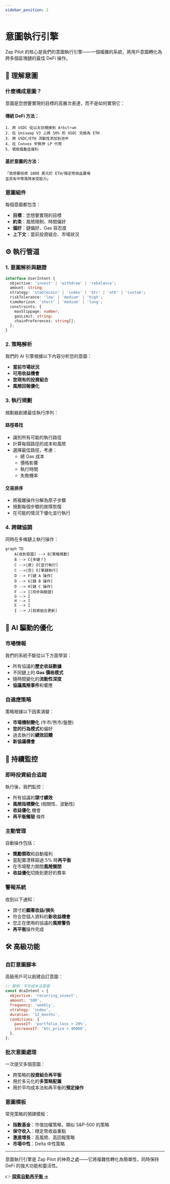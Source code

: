 ```yaml
---
sidebar_position: 2
---
```


# 意圖執行引擎

Zap Pilot 的核心是我們的意圖執行引擎——一個複雜的系統，將用戶意圖轉化為跨多個區塊鏈的最佳 DeFi 操作。

## 🎯 理解意圖

### 什麼構成意圖？

意圖是您想要實現的目標的高層次表達，而不是如何實現它：

#### **傳統 DeFi 方法：**

```
1. 將 USDC 從以太坊橋接到 Arbitrum
2. 在 Uniswap V3 上將 50% 的 USDC 兌換為 ETH
3. 將 USDC/ETH 流動性添加到池中
4. 在 Convex 中質押 LP 代幣
5. 領取獎勵並複利
```

#### **基於意圖的方法：**

```
「我想要投資 1000 美元於 ETH/穩定幣收益農場
並具有中等風險承受能力」
```

### 意圖組件

每個意圖都包含：

- **目標**：您想要實現的目標
- **約束**：風險限制、時間偏好
- **偏好**：鏈偏好、Gas 容忍度
- **上下文**：當前投資組合、市場狀況

## ⚙️ 執行管道

### 1. 意圖解析與驗證

```typescript
interface UserIntent {
  objective: 'invest' | 'withdraw' | 'rebalance';
  amount: string;
  strategy: 'stablecoin' | 'index' | 'btc' | 'eth' | 'custom';
  riskTolerance: 'low' | 'medium' | 'high';
  timeHorizon: 'short' | 'medium' | 'long';
  constraints: {
    maxSlippage: number;
    gasLimit: string;
    chainPreferences: string[];
  };
}
```

### 2. 策略解析

我們的 AI 引擎根據以下內容分析您的意圖：

- **當前市場狀況**
- **可用收益機會**
- **您現有的投資組合**
- **風險回報優化**

### 3. 執行規劃

規劃器創建最佳執行序列：

#### **路徑尋找**

- 識別所有可能的執行路徑
- 計算每個路徑的成本和風險
- 選擇最佳路徑，考慮：
  - 總 Gas 成本
  - 價格影響
  - 執行時間
  - 失敗機率

#### **交易排序**

- 將複雜操作分解為原子步驟
- 規劃每個步驟的故障恢復
- 在可能的情況下優化並行執行

### 4. 跨鏈協調

同時在多條鏈上執行操作：

```mermaid
graph TD
    A[收到意圖] --> B[策略規劃]
    B --> C{多鏈？}
    C -->|是| D[並行執行]
    C -->|否| E[單鏈執行]
    D --> F[鏈 A 操作]
    D --> G[鏈 B 操作]
    D --> H[鏈 C 操作]
    F --> I[同步與驗證]
    G --> I
    H --> I
    E --> I
    I --> J[投資組合更新]
```

## 🧠 AI 驅動的優化

### 市場情報

我們的系統不斷從以下方面學習：

- 所有協議的**歷史收益數據**
- 不同鏈上的 **Gas 價格模式**
- 隨時間變化的**流動性深度**
- **協議風險事件**和響應

### 自適應策略

策略根據以下因素演變：

- **市場機制變化** (牛市/熊市/盤整)
- **您的行為模式**和偏好
- 過去執行的**績效回饋**
- **新協議機會**

## 🔄 持續監控

### 即時投資組合追蹤

執行後，我們監控：

- 所有協議的**頭寸績效**
- **風險指標變化** (相關性、波動性)
- **收益優化** 機會
- **再平衡觸發** 條件

### 主動管理

自動操作包括：

- **獎勵領取**和自動複利
- 當配置漂移超過 5% 時**再平衡**
- 在市場壓力期間**風險關閉**
- **收益優化**切換到更好的費率

### 警報系統

收到以下通知：

- 頭寸的**顯著收益/損失**
- 符合您個人資料的**新收益機會**
- 您正在使用的協議的**風險警告**
- **再平衡**操作完成

## 🛠️ 高級功能

### 自訂意圖腳本

高級用戶可以創建自訂意圖：

```javascript
// 範例：平均成本法意圖
const dcaIntent = {
  objective: 'recurring_invest',
  amount: '500',
  frequency: 'weekly',
  strategy: 'index',
  duration: '12_months',
  conditions: {
    pauseIf: 'portfolio_loss > 20%',
    increaseIf: 'btc_price < 40000',
  },
};
```

### 批次意圖處理

一次提交多個意圖：

- 跨策略的**投資組合再平衡**
- 用於多元化的**多策略配置**
- 用於平均成本法和再平衡的**預定操作**

### 意圖模板

常見策略的預建模板：

- **指數基金**：市值加權策略，類似 S&P-500 的策略
- **保守收入**：穩定幣收益重點
- **激進增長**：高風險、高回報策略
- **市場中性**：Delta 中性策略

---

意圖執行引擎是 Zap Pilot 的神奇之處——它將複雜性轉化為簡單性，同時保持 DeFi 的強大功能和靈活性。

👉 **[探索自動再平衡 →](./rebalancing)**
